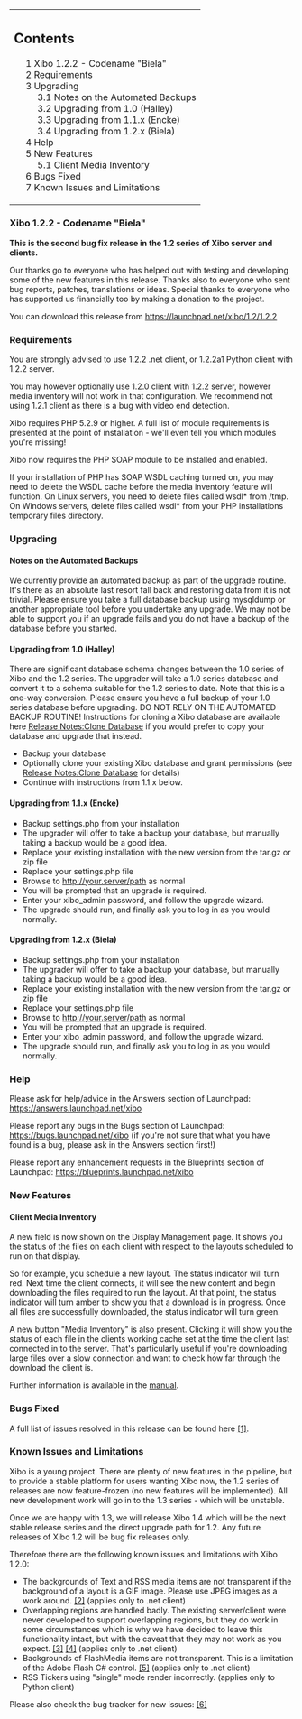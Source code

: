 <!--toc=getting_started-->
<table id="toc" class="toc"><tr><td><div id="toctitle"><h2>Contents</h2></div>
<ul>
<li class="toclevel-1 tocsection-1"><a href="#Xibo_1.2.2_-_Codename_.22Biela.22"><span class="tocnumber">1</span> <span class="toctext">Xibo 1.2.2 - Codename "Biela"</a></li>
<li class="toclevel-1 tocsection-2"><a href="#Requirements"><span class="tocnumber">2</span> <span class="toctext">Requirements</span></a></li>
<li class="toclevel-1 tocsection-3"><a href="#Upgrading"><span class="tocnumber">3</span> <span class="toctext">Upgrading</span></a>
<ul>
<li class="toclevel-2 tocsection-4"><a href="#Notes_on_the_Automated_Backups"><span class="tocnumber">3.1</span> <span class="toctext">Notes on the Automated Backups</span></a></li>
<li class="toclevel-2 tocsection-5"><a href="#Upgrading_from_1.0_.28Halley.29"><span class="tocnumber">3.2</span> <span class="toctext">Upgrading from 1.0 (Halley)</span></a></li>
<li class="toclevel-2 tocsection-6"><a href="#Upgrading_from_1.1.x_.28Encke.29"><span class="tocnumber">3.3</span> <span class="toctext">Upgrading from 1.1.x (Encke)</span></a></li>
<li class="toclevel-2 tocsection-7"><a href="#Upgrading_from_1.2.x_.28Biela.29"><span class="tocnumber">3.4</span> <span class="toctext">Upgrading from 1.2.x (Biela)</span></a></li>
</ul>
</li>
<li class="toclevel-1 tocsection-8"><a href="#Help"><span class="tocnumber">4</span> <span class="toctext">Help</span></a></li>
<li class="toclevel-1 tocsection-9"><a href="#New_Features"><span class="tocnumber">5</span> <span class="toctext">New Features</span></a>
<ul>
<li class="toclevel-2 tocsection-10"><a href="#Client_Media_Inventory"><span class="tocnumber">5.1</span> <span class="toctext">Client Media Inventory</span></a></li>
</ul>
</li>
<li class="toclevel-1 tocsection-11"><a href="#Bugs_Fixed"><span class="tocnumber">6</span> <span class="toctext">Bugs Fixed</span></a></li>
<li class="toclevel-1 tocsection-12"><a href="#Known_Issues_and_Limitations"><span class="tocnumber">7</span> <span class="toctext">Known Issues and Limitations</span></a></li>
</ul>
</td></tr></table>
<h3> <span class="mw-headline" id="Xibo_1.2.2_-_Codename_.22Biela.22">Xibo 1.2.2 - Codename "Biela"</h3>
<p><b>This is the second bug fix release in the 1.2 series of Xibo server and clients.</b>
</p><p>Our thanks go to everyone who has helped out with testing and developing some of the new features in this release. Thanks also to everyone who sent bug reports, patches, translations or ideas. Special thanks to everyone who has supported us financially too by making a donation to the project.
</p><p>You can download this release from <a rel="nofollow" class="external free" href="https://launchpad.net/xibo/1.2/1.2.2">https://launchpad.net/xibo/1.2/1.2.2</a>
</p>
<h3> <span class="mw-headline" id="Requirements"> Requirements </span></h3>
<p>You are strongly advised to use 1.2.2 .net client, or 1.2.2a1 Python client with 1.2.2 server.
</p><p>You may however optionally use 1.2.0 client with 1.2.2 server, however media inventory will not work in that configuration. We recommend not using 1.2.1 client as there is a bug with video end detection.
</p><p>Xibo requires PHP 5.2.9 or higher. A full list of module requirements is presented at the point of installation - we'll even tell you which modules you're missing!
</p><p>Xibo now requires the PHP SOAP module to be installed and enabled.
</p><p>If your installation of PHP has SOAP WSDL caching turned on, you may need to delete the WSDL cache before the media inventory feature will function. On Linux servers, you need to delete files called wsdl* from /tmp. On Windows servers, delete files called wsdl* from your PHP installations temporary files directory.
</p>
<h3> <span class="mw-headline" id="Upgrading"> Upgrading </span></h3>
<h4> <span class="mw-headline" id="Notes_on_the_Automated_Backups"> Notes on the Automated Backups </span></h4>
<p>We currently provide an automated backup as part of the upgrade routine. It's there as an absolute last resort fall back and restoring data from it is not trivial. Please ensure you take a full database backup using mysqldump or another appropriate tool before you undertake any upgrade. We may not be able to support you if an upgrade fails and you do not have a backup of the database before you started.
</p>
<h4> <span class="mw-headline" id="Upgrading_from_1.0_.28Halley.29"> Upgrading from 1.0 (Halley) </span></h4>
<p>There are significant database schema changes between the 1.0 series of Xibo and the 1.2 series. The upgrader will take a 1.0 series database and convert it to a schema suitable for the 1.2 series to date. Note that this is a one-way conversion. Please ensure you have a full backup of your 1.0 series database before upgrading. DO NOT RELY ON THE AUTOMATED BACKUP ROUTINE! Instructions for cloning a Xibo database are available here <a href="release_notes_clonedb.html" title="Release Notes:Clone Database">Release Notes:Clone Database</a> if you would prefer to copy your database and upgrade that instead.
</p>
<ul><li> Backup your database
</li><li> Optionally clone your existing Xibo database and grant permissions (see <a href="release_notes_clonedb.html" title="Release Notes:Clone Database">Release Notes:Clone Database</a> for details)
</li><li> Continue with instructions from 1.1.x below.
</li></ul>
<h4> <span class="mw-headline" id="Upgrading_from_1.1.x_.28Encke.29"> Upgrading from 1.1.x (Encke) </span></h4>
<ul><li> Backup settings.php from your installation
</li><li> The upgrader will offer to take a backup your database, but manually taking a backup would be a good idea.
</li><li> Replace your existing installation with the new version from the tar.gz or zip file
</li><li> Replace your settings.php file
</li><li> Browse to <a rel="nofollow" class="external free" href="http://your.server/path">http://your.server/path</a> as normal
</li><li> You will be prompted that an upgrade is required.
</li><li> Enter your xibo_admin password, and follow the upgrade wizard.
</li><li> The upgrade should run, and finally ask you to log in as you would normally.
</li></ul>
<h4> <span class="mw-headline" id="Upgrading_from_1.2.x_.28Biela.29"> Upgrading from 1.2.x (Biela) </span></h4>
<ul><li> Backup settings.php from your installation
</li><li> The upgrader will offer to take a backup your database, but manually taking a backup would be a good idea.
</li><li> Replace your existing installation with the new version from the tar.gz or zip file
</li><li> Replace your settings.php file
</li><li> Browse to <a rel="nofollow" class="external free" href="http://your.server/path">http://your.server/path</a> as normal
</li><li> You will be prompted that an upgrade is required.
</li><li> Enter your xibo_admin password, and follow the upgrade wizard.
</li><li> The upgrade should run, and finally ask you to log in as you would normally.
</li></ul>
<h3> <span class="mw-headline" id="Help"> Help </span></h3>
<p>Please ask for help/advice in the Answers section of Launchpad: <a rel="nofollow" class="external free" href="https://answers.launchpad.net/xibo">https://answers.launchpad.net/xibo</a>
</p><p>Please report any bugs in the Bugs section of Launchpad: <a rel="nofollow" class="external free" href="https://bugs.launchpad.net/xibo">https://bugs.launchpad.net/xibo</a> (if you're not sure that what you have found is a bug, please ask in the Answers section first!)
</p><p>Please report any enhancement requests in the Blueprints section of Launchpad: <a rel="nofollow" class="external free" href="https://blueprints.launchpad.net/xibo">https://blueprints.launchpad.net/xibo</a>
</p>
<h3> <span class="mw-headline" id="New_Features">New Features</span></h3>
<h4> <span class="mw-headline" id="Client_Media_Inventory"> Client Media Inventory </span></h4>
<p>A new field is now shown on the Display Management page. It shows you the status of the files on each client with respect to the layouts scheduled to run on that display.
</p><p>So for example, you schedule a new layout. The status indicator will turn red. Next time the client connects, it will see the new content and begin downloading the files required to run the layout. At that point, the status indicator will turn amber to show you that a download is in progress. Once all files are successfully downloaded, the status indicator will turn green.
</p><p>A new button "Media Inventory" is also present. Clicking it will show you the status of each file in the clients working cache set at the time the client last connected in to the server. That's particularly useful if you're downloading large files over a slow connection and want to check how far through the download the client is.
</p><p>Further information is available in the <a href="/wiki/Manual:Administration:Displays#Client_Media_Inventory" title="Manual:Administration:Displays">manual</a>.
</p>
<h3> <span class="mw-headline" id="Bugs_Fixed"> Bugs Fixed </span></h3>
<p>A full list of issues resolved in this release can be found here <a rel="nofollow" class="external autonumber" href="https://launchpad.net/xibo/+milestone/1.2.2">[1]</a>.
</p>
<h3> <span class="mw-headline" id="Known_Issues_and_Limitations"> Known Issues and Limitations </span></h3>
<p>Xibo is a young project. There are plenty of new features in the pipeline, but to provide a stable platform for users wanting Xibo now, the 1.2 series of releases are now feature-frozen (no new features will be implemented). All new development work will go in to the 1.3 series - which will be unstable.
</p><p>Once we are happy with 1.3, we will release Xibo 1.4 which will be the next stable release series and the direct upgrade path for 1.2. Any future releases of Xibo 1.2 will be bug fix releases only.
</p><p>Therefore there are the following known issues and limitations with Xibo 1.2.0:
</p>
<ul><li> The backgrounds of Text and RSS media items are not transparent if the background of a layout is a GIF image. Please use JPEG images as a work around. <a rel="nofollow" class="external autonumber" href="https://bugs.launchpad.net/xibo/+bug/348506">[2]</a> (applies only to .net client)
</li><li> Overlapping regions are handled badly. The existing server/client were never developed to support overlapping regions, but they do work in some circumstances which is why we have decided to leave this functionality intact, but with the caveat that they may not work as you expect. <a rel="nofollow" class="external autonumber" href="https://bugs.launchpad.net/xibo/+bug/321377">[3]</a> <a rel="nofollow" class="external autonumber" href="https://answers.launchpad.net/xibo/+question/64768">[4]</a> (applies only to .net client)
</li><li> Backgrounds of FlashMedia items are not transparent. This is a limitation of the Adobe Flash C# control. <a rel="nofollow" class="external autonumber" href="https://bugs.launchpad.net/xibo/+bug/341634">[5]</a> (applies only to .net client)
</li><li> RSS Tickers using "single" mode render incorrectly. (applies only to Python client)
</li></ul>
<p>Please also check the bug tracker for new issues: <a rel="nofollow" class="external autonumber" href="https://launchpad.net/xibo/+milestone/1.2.3">[6]</a>
</p>